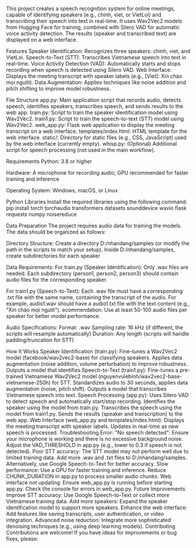 This project creates a speech recognition system for online meetings, capable of identifying speakers (e.g., chinh, viet, or VietLoi) and transcribing their speech into text in real-time. It uses Wav2Vec2 models from Hugging Face for training, combined with Silero VAD for automatic voice activity detection. The results (speaker and transcribed text) are displayed on a web interface.

Features
Speaker Identification: Recognizes three speakers: chinh, viet, and VietLoi.
Speech-to-Text (STT): Transcribes Vietnamese speech into text in real-time.
Voice Activity Detection (VAD): Automatically starts and stops recording when speech is detected using Silero VAD.
Web Interface: Displays the meeting transcript with speaker labels (e.g., [Viet]: Xin chào mọi người).
Data Augmentation: Applies techniques like noise addition and pitch shifting to improve model robustness.

File Structure
app.py: Main application script that records audio, detects speech, identifies speakers, transcribes speech, and sends results to the web app.
train.py: Script to train the speaker identification model using Wav2Vec2.
train1.py: Script to train the speech-to-text (STT) model using Wav2Vec2.
web_app.py: Flask web application to display the meeting transcript on a web interface.
templates/index.html: HTML template for the web interface.
static/: Directory for static files (e.g., CSS, JavaScript) used by the web interface (currently empty).
whisp.py: (Optional) Additional script for speech processing (not used in the main workflow).

Requirements
Python: 3.8 or higher

Hardware: A microphone for recording audio; GPU recommended for faster training and inference

Operating System: Windows, macOS, or Linux

Python Libraries
Install the required libraries using the following command:
pip install torch torchaudio transformers datasets sounddevice wavio flask requests numpy noisereduce

Data Preparation
The project requires audio data for training the models. The data should be organized as follows:

Directory Structure:
Create a directory D:/nhandang/samples (or modify the path in the scripts to match your setup).
Inside D:/nhandang/samples, create subdirectories for each speaker
 
Data Requirements:
For train.py (Speaker Identification): Only .wav files are needed. Each subdirectory (person1, person2, person3) should contain audio files for the corresponding speaker.

For train1.py (Speech-to-Text): Each .wav file must have a corresponding .txt file with the same name, containing the transcript of the audio. For example, audio1.wav should have a audio1.txt file with the text
content (e.g., "Xin chào mọi người").
ecommendation: Use at least 50-100 audio files per speaker for better model performance.

Audio Specifications:
Format: .wav
Sampling rate: 16 kHz (if different, the scripts will resample automatically)
Duration: Any length (scripts will handle padding/truncation for STT)


How It Works
Speaker Identification (train.py):
Fine-tunes a Wav2Vec2 model (facebook/wav2vec2-base) for classifying speakers.
Applies data augmentation (noise addition, volume perturbation) to improve robustness.
Outputs a model that identifies 
Speech-to-Text (train1.py):
Fine-tunes a pre-trained Vietnamese Wav2Vec2 model (nguyenvulebinh/wav2vec2-base-vietnamese-250h) for STT.
Standardizes audio to 30 seconds, applies data augmentation (noise, pitch shift).
Outputs a model that transcribes Vietnamese speech into text.
Speech Processing (app.py):
Uses Silero VAD to detect speech and automatically start/stop recording.
Identifies the speaker using the model from train.py.
Transcribes the speech using the model from train1.py.
Sends the results (speaker and transcription) to the web app.
Web Interface (web_app.py and templates/index.html):
Displays the meeting transcript with speaker labels.
Updates in real-time as new speech is processed.
Troubleshooting
Error: "No speech detected":
Ensure your microphone is working and there is no excessive background noise.
Adjust the VAD_THRESHOLD in app.py (e.g., lower to 0.3 if speech is not detected).
Poor STT accuracy:
The STT model may not perform well due to limited training data. Add more .wav and .txt files to D:/nhandang/samples.
Alternatively, use Google Speech-to-Text for better accuracy.
Slow performance:
Use a GPU for faster training and inference.
Reduce CHUNK_DURATION in app.py to process smaller audio chunks.
Web interface not updating:
Ensure web_app.py is running before starting app.py.
Check the console for errors in web_app.py.
Future Improvements
Improve STT accuracy: Use Google Speech-to-Text or collect more Vietnamese training data.
Add more speakers: Expand the speaker identification model to support more speakers.
Enhance the web interface: Add features like saving transcripts, user authentication, or video integration.
Advanced noise reduction: Integrate more sophisticated denoising techniques (e.g., using deep learning models).
Contributing
Contributions are welcome! If you have ideas for improvements or bug fixes, please:

